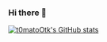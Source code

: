 ### Hi there 👋
[![t0matoOtk's GitHub stats](https://github-readme-stats.vercel.app/api?username=t0matoOtk)](https://github.com/anuraghazra/github-readme-stats)
